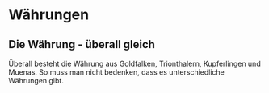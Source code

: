 # Währungen

## Die Währung - überall gleich

Überall besteht die Währung aus Goldfalken, Trionthalern, Kupferlingen und Muenas. So muss man nicht bedenken, dass es unterschiedliche Währungen gibt.

